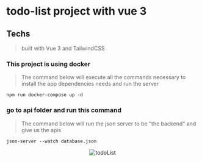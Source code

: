 # todo-list project with vue 3
## Techs
> built with Vue 3 and TailwindCSS
### This project is using docker

> The command below will execute all the commands necessary to install the app dependencies needs and run the server 

```
npm run docker-compose up -d
```
### go to api folder and run this command

> The command below will run the json server to be "the backend" and give us the apis

```
json-server --watch database.json
```
<p align="center">
    <img src="https://media.giphy.com/media/WEdNe7C3pabFqoyQZq/giphy.gif" alt="todoList" />
</p>
